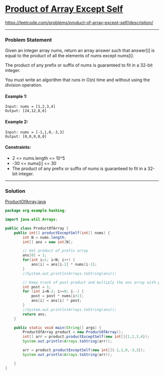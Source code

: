 # [Product of Array Except Self](https://leetcode.com/problems/product-of-array-except-self/description/)
https://leetcode.com/problems/product-of-array-except-self/description/
<hr />

### Problem Statement
Given an integer array nums, return an array answer such that answer[i] is equal to the product of all the elements of nums except nums[i].

The product of any prefix or suffix of nums is guaranteed to fit in a 32-bit integer.

You must write an algorithm that runs in O(n) time and without using the division operation.

#### Example 1:

```
Input: nums = [1,2,3,4]
Output: [24,12,8,6]
```
#### Example 2:

```
Input: nums = [-1,1,0,-3,3]
Output: [0,0,9,0,0]
```
#### Constraints:
- 2 <= nums.length <= 10^5
- -30 <= nums[i] <= 30
- The product of any prefix or suffix of nums is guaranteed to fit in a 32-bit integer.

<hr />

### Solution

[ProductOfArray.java](../../src/main/java/org/example/hashing/ProductOfArray.java)

```java
package org.example.hashing;

import java.util.Arrays;

public class ProductOfArray {
    public int[] productExceptSelf(int[] nums) {
        int N = nums.length;
        int[] ans = new int[N];

        // Get product of prefix array
        ans[0] = 1;
        for(int i=1; i<N; i++) {
            ans[i] = ans[i-1] * nums[i-1];
        }
        //System.out.println(Arrays.toString(ans));

        // Keep track of post product and multiply the ans array with post product
        int post = 1;
        for (int i=N-2; i>=0; i--) {
            post = post * nums[i+1];
            ans[i] = ans[i] * post;
        }
        //System.out.println(Arrays.toString(ans));
        return ans;
    }

    public static void main(String[] args) {
        ProductOfArray product = new ProductOfArray();
        int[] arr = product.productExceptSelf(new int[]{1,2,3,4});
        System.out.println(Arrays.toString(arr));

        arr = product.productExceptSelf(new int[]{-1,1,0,-3,3});
        System.out.println(Arrays.toString(arr));

    }
}

```
